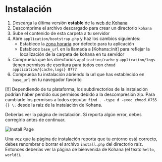 # Instalación

1. Descarga la última versión **estable** de la [web de Kohana](http://kohanaphp.com/)
2. Descomprime el archivo descargado para crear un directorio `kohana`
3. Sube el contenido de esta carpeta a tu servidor
4. Abre `application/bootstrap.php` y haz los cambios siguientes:
	- Establece la [zona horaria](http://php.net/timezones) por defecto para tu aplicación
	- Establece `base_url` en la llamada a [Kohana::init] para reflejar la localización de la carpeta de kohana en tu servidor
6. Comprueba que los directorios `application/cache` y `application/logs` tienen permisos de escritura para todos con `chmod application/{cache,logs} 0777`
7. Comprueba tu instalación abriendo la url que has establecido en `base_url` en tu navegador favorito

[!!] Dependiendo de tu plataforma, los subdirectorios de la instalación podrían haber perdido sus permisos debido a la descompresión zip. Para cambiarle los permisos a todos ejecutar `find . -type d -exec chmod 0755 {} \;` desde la raíz de la instalación de Kohana.

Deberías ver la página de instalación. Si reporta algún error, debes corregirlo antes de continuar.

![Install Page](img/install.png "Ejemplo de la página de instalación")

Una vez que la página de instalación reporta que tu entorno está correcto, debes renombrar o borrar el archivo `install.php` del directorio raíz. Entonces deberías ver la página de bienvenida de Kohana (el texto `hello, world!`).

